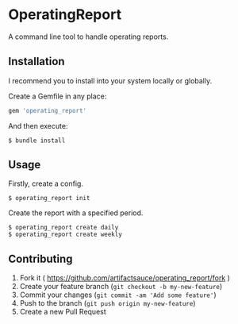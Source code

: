 # OperatingReport

A command line tool to handle operating reports.

## Installation

I recommend you to install into your system locally or globally.

Create a Gemfile in any place:

```ruby
gem 'operating_report'
```

And then execute:

    $ bundle install

## Usage

Firstly, create a config.

    $ operating_report init

Create the report with a specified period.

    $ operating_report create daily
    $ operating_report create weekly


## Contributing

1. Fork it ( https://github.com/artifactsauce/operating_report/fork )
2. Create your feature branch (`git checkout -b my-new-feature`)
3. Commit your changes (`git commit -am 'Add some feature'`)
4. Push to the branch (`git push origin my-new-feature`)
5. Create a new Pull Request
